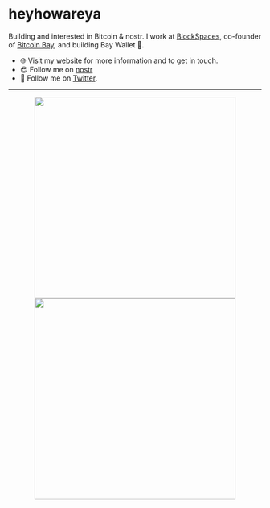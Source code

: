 
# heyhowareya 
Building and interested in Bitcoin & nostr. I work at [BlockSpaces](https:/blockspaces.com/), co-founder of [Bitcoin Bay](https://bitcoinbay.live), and building Bay Wallet 🌴.

- 🌐 Visit my [website](https://rollerhodl.me) for more information and to get in touch.
- 😍 Follow me on [nostr](https://primal.net/p/npub18uv56l84ck0v5q29a4uqfu9x0sxvz7m0766t6kzcyytqmnua0pdswydr2y)
- 💩 Follow me on [Twitter](https://twitter.com/bennyhodl).
---

<p align="center">
  <img src="https://github-readme-stats.vercel.app/api?username=bennyhodl&show_icons=true&theme=bear" width="400">
  <img src="https://github-readme-streak-stats.herokuapp.com?user=bennyhodl&theme=dark&hide_border=true" width="400">
</p>

